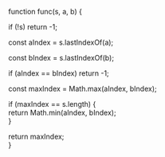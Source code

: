function func(s, a, b) {

  if (!s) return -1;

  const aIndex = s.lastIndexOf(a);
  
  const bIndex = s.lastIndexOf(b);

  if (aIndex == bIndex) return -1;

  const maxIndex = Math.max(aIndex, bIndex);

  if (maxIndex == s.length) {   
    return Math.min(aIndex, bIndex);    
  }

  return maxIndex;  
}
